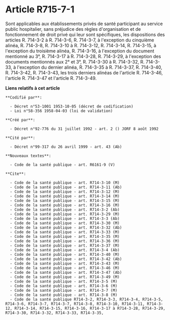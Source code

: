 # Article R715-7-1

Sont applicables aux établissements privés de santé participant au service public hospitalier, sans préjudice des règles
d'organisation et de fonctionnement de droit privé qui leur sont spécifiques, les dispositions des articles R. 714-3-2 à R.
714-3-6, R. 714-3-7, à l'exception du cinquième alinéa, R. 714-3-8, R. 714-3-10 à R. 714-3-12, R. 714-3-14, R. 714-3-15, à
l'exception du troisième alinéa, R. 714-3-16, à l'exception du document mentionné au 3°, R. 714-3-17 à R. 714-3-28, R.
714-3-29, à l'exception des documents mentionnés aux 2° et 3°, R. 714-3-30 à R. 714-3-32, R. 714-3-33, à l'exception du
dernier alinéa, R. 714-3-35 à R. 714-3-37, R. 714-3-40, R. 714-3-42, R. 714-3-43, les trois derniers alinéas de l'article R.
714-3-46, l'article R. 714-3-47 et l'article R. 714-3-49.

**Liens relatifs à cet article**

	**Codifié par**:

	  - Décret n°53-1001 1953-10-05 (décret de codification)
	  - Loi n°58-356 1958-04-03 (loi de validation)

	**Créé par**:

	  - Décret n°92-776 du 31 juillet 1992 - art. 2 () JORF 8 août 1992

	**Cité par**:

	  - Décret n°99-317 du 26 avril 1999 - art. 43 (Ab)

	**Nouveaux textes**:

	  - Code de la santé publique - art. R6161-9 (V)

	**Cite**:

	  - Code de la santé publique - art. R714-3-10 (M)
	  - Code de la santé publique - art. R714-3-11 (Ab)
	  - Code de la santé publique - art. R714-3-12 (M)
	  - Code de la santé publique - art. R714-3-14 (M)
	  - Code de la santé publique - art. R714-3-15 (M)
	  - Code de la santé publique - art. R714-3-16 (M)
	  - Code de la santé publique - art. R714-3-2 (Ab)
	  - Code de la santé publique - art. R714-3-29 (M)
	  - Code de la santé publique - art. R714-3-3 (Ab)
	  - Code de la santé publique - art. R714-3-30 (M)
	  - Code de la santé publique - art. R714-3-32 (Ab)
	  - Code de la santé publique - art. R714-3-33 (M)
	  - Code de la santé publique - art. R714-3-35 (M)
	  - Code de la santé publique - art. R714-3-36 (M)
	  - Code de la santé publique - art. R714-3-37 (M)
	  - Code de la santé publique - art. R714-3-4 (Ab)
	  - Code de la santé publique - art. R714-3-40 (M)
	  - Code de la santé publique - art. R714-3-42 (Ab)
	  - Code de la santé publique - art. R714-3-43 (M)
	  - Code de la santé publique - art. R714-3-46 (M)
	  - Code de la santé publique - art. R714-3-47 (Ab)
	  - Code de la santé publique - art. R714-3-49 (M)
	  - Code de la santé publique - art. R714-3-5 (M)
	  - Code de la santé publique - art. R714-3-6 (M)
	  - Code de la santé publique - art. R714-3-7 (M)
	  - Code de la santé publique - art. R714-3-8 (M)
	  - Code de la santé publique R714-3-2, R714-3-3, R714-3-4, R714-3-5, R714-3-6, R714-3-7, R714-3-7, R714-3-8, R714-3-10, R714-3-11, R714-3-12, R714-3-14, R714-3-15, R714-3-16, R714-3-17 à R714-3-28, R714-3-29, R714-3-30, R714-3-32, R714-3-33, R714-3-35,
